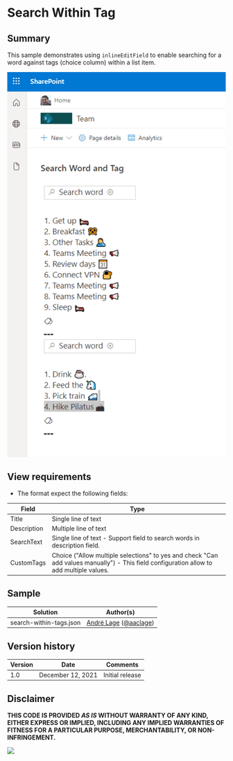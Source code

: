 # Search Within Tag

## Summary
This sample demonstrates using `inlineEditField` to enable searching for a word against tags (choice column) within a list item.

![screenshot of the sample](./assets/screenshot.gif)

## View requirements
- The format expect the following fields:

Field |Type
--------|---------
Title | Single line of text 
Description | Multiple line of text 
SearchText | Single line of text - Support field to search words in description field.
CustomTags | Choice ("Allow multiple selections" to yes and check "Can add values manually") - This field configuration allow to add multiple values.

## Sample

Solution|Author(s)
--------|---------
search-within-tags.json | [André Lage](https://github.com/aaclage) ([@aaclage](https://twitter.com/aaclage))

## Version history

Version|Date|Comments
-------|----|--------
1.0|December 12, 2021|Initial release


## Disclaimer
**THIS CODE IS PROVIDED *AS IS* WITHOUT WARRANTY OF ANY KIND, EITHER EXPRESS OR IMPLIED, INCLUDING ANY IMPLIED WARRANTIES OF FITNESS FOR A PARTICULAR PURPOSE, MERCHANTABILITY, OR NON-INFRINGEMENT.**

<img src="https://pnptelemetry.azurewebsites.net/list-formatting/view-samples/search-within-tags" />
